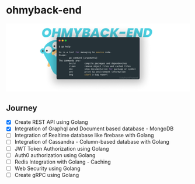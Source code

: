 # ohmyback-end

![](./assets/ohmyback.png)


## Journey
- [x] Create REST API using Golang
- [x] Integration of Graphql and Document based database - MongoDB
- [ ] Integration of Realtime database like firebase with Golang
- [ ] Integration of Cassandra - Column-based database with Golang
- [ ] JWT Token Authorization using Golang
- [ ] Auth0 authorization using Golang
- [ ] Redis Integration with Golang - Caching
- [ ] Web Security using Golang
- [ ] Create gRPC using Golang